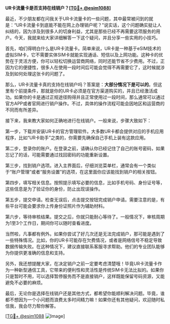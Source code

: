 **UR卡流量卡是否支持在线销户？[[TG💪+ @esim1088](https://t.me/s/esim1088)]**

最近，不少朋友都在问我关于UR卡流量卡的一些问题，其中最常被问到的就是：“UR卡流量卡到底能不能在网上办理销户呢？”说实话，这个问题确实挺让人纠结的，因为涉及到很多人的切身利益，尤其是那些已经不再需要这项服务的用户。今天，我就来给大家详细解答一下这个疑问，并且分享一些实用的小技巧。

首先，咱们得明白什么是UR卡流量卡。简单来说，UR卡是一种基于eSIM技术的虚拟SIM卡，它不需要实体SIM卡就能实现通话、短信以及上网功能。这种卡的优势在于灵活方便，你可以轻松切换运营商网络，同时还能节省不少费用。不过，正因为它的便捷性，很多人在使用一段时间后可能会觉得不再需要它了，这时候就涉及到如何处理这张卡的问题了。

那么，UR卡流量卡真的支持在线销户吗？答案是：**大部分情况下是可以的**。但这里有个前提条件，那就是你的UR卡必须是在官方渠道购买的，并且已经激活成功。如果你的卡是通过正规途径购得并且正常使用过一段时间，那么通常可以通过官方APP或者官网进行销户操作。不过，具体的操作流程可能会因地区和运营商的不同而有所差异。

接下来，我来教大家如何正确地进行在线销户。一般来说，步骤大致如下：

第一步，下载并安装UR卡的官方管理软件。大多数UR卡都会提供对应的手机应用程序，比如“UR卡助手”之类的，你需要先确保自己手机上装有这款应用。

第二步，登录你的账户。在登录之前，请确认你已经记住了自己的账号密码，如果忘记了的话，可能需要通过找回密码的功能重新设置。

第三步，找到销户选项。进入主界面后，仔细浏览菜单栏，通常会有一个类似于“账户管理”或者“服务设置”的选项，在这里面你应该能找到销户的相关按钮。

第四步，填写相关信息。按照提示填写必要的信息，比如手机号码、身份证号等，这些信息是为了验证你的身份，防止出现误操作。

第五步，提交申请。检查无误后，点击提交按钮完成销户申请。需要注意的是，有些平台可能会要求你上传身份证照片作为辅助材料。

第六步，等待审核结果。提交之后，你就只能耐心等待了。一般情况下，审核周期为1至3个工作日，期间你可以随时查看进度。

当然啦，凡事都有例外。如果你尝试了好几次还是无法完成销户，那可能是遇到了一些特殊情况。比如，你的UR卡可能存在欠费情况，或者是网络信号不稳定导致数据传输失败。在这种情况下，建议直接联系客服寻求帮助。他们的专业团队能够为你提供更准确的信息和支持。

另外，我还想提醒大家，在决定销户之前一定要考虑清楚哦！毕竟UR卡流量卡作为一种新型通信工具，它带来的便利性和灵活性是传统SIM卡无法比拟的。如果你只是暂时不用，可以选择暂停服务而不是直接销户，这样既能保留号码资源，又能避免不必要的麻烦。

最后，无论你是选择在线销户还是其他方式，都希望你能顺利解决问题。毕竟，谁都不想因为一个小问题而浪费太多时间精力嘛！如果你还有其他疑问，欢迎随时私信我，我会尽力帮你解答。

[[TG💪+ @esim1088](https://t.me/s/esim1088) ![Image](https://i.postimg.cc/4NQfJmqS/Snipaste-2025-05-13-00-14-12.png)]